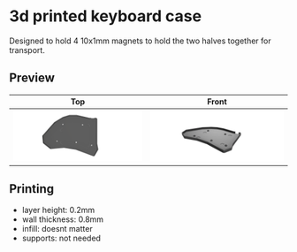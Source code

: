 # 3d printed keyboard case

Designed to hold 4 10x1mm magnets to hold the two halves together for transport.

## Preview

| Top | Front |
|-----|-------|
| ![top](../../images/case_top.png) | ![front](../../images/case_front.png) |

## Printing

- layer height: 0.2mm
- wall thickness: 0.8mm
- infill: doesnt matter
- supports: not needed
